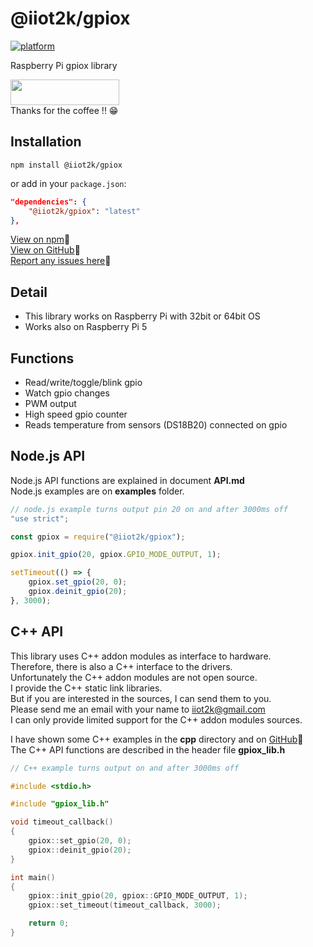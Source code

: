 # @iiot2k/gpiox

[![platform](https://img.shields.io/badge/platform-Raspberry--Pi-ff69b4)](https://www.raspberrypi.com/)

Raspberry Pi gpiox library

<a href="https://www.buymeacoffee.com/iiot2ka" target="_blank"><img src="https://cdn.buymeacoffee.com/buttons/default-red.png" height="41" width="174"></a><br>
Thanks for the coffee !! 😁

## Installation
```
npm install @iiot2k/gpiox
```
or add in your ```package.json```:

```json
"dependencies": {
    "@iiot2k/gpiox": "latest"
},
```
[View on npm](https://www.npmjs.com/package/@iiot2k/gpiox)📌<br>
[View on GitHub](https://github.com/iiot2k/gpiox)📌<br>
[Report any issues here](https://github.com/iiot2k/gpiox/issues)📌

## Detail
- This library works on Raspberry Pi with 32bit or 64bit OS
- Works also on Raspberry Pi 5

## Functions
- Read/write/toggle/blink gpio
- Watch gpio changes
- PWM output
- High speed gpio counter
- Reads temperature from sensors (DS18B20) connected on gpio

## Node.js API
Node.js API functions are explained in document **API.md**<br>
Node.js examples are on **examples** folder.<br>

```javascript
// node.js example turns output pin 20 on and after 3000ms off
"use strict";

const gpiox = require("@iiot2k/gpiox");

gpiox.init_gpio(20, gpiox.GPIO_MODE_OUTPUT, 1);

setTimeout(() => {
    gpiox.set_gpio(20, 0);
    gpiox.deinit_gpio(20);
}, 3000);

```
## C++ API
This library uses C++ addon modules as interface to hardware.<br>
Therefore, there is also a C++ interface to the drivers.<br>
Unfortunately the C++ addon modules are not open source.<br>
I provide the C++ static link libraries.<br>
But if you are interested in the sources, I can send them to you.<br>
Please send me an email with your name to iiot2k@gmail.com <br>
I can only provide limited support for the C++ addon modules sources.<br>

I have shown some C++ examples in the **cpp** directory and on [GitHub](https://github.com/iiot2k/gpiox/tree/main/cpp)📌<br>
The C++ API functions are described in the header file **gpiox_lib.h**

```C++
// C++ example turns output on and after 3000ms off

#include <stdio.h>

#include "gpiox_lib.h"

void timeout_callback()
{
	gpiox::set_gpio(20, 0);
	gpiox::deinit_gpio(20);
}

int main()
{
    gpiox::init_gpio(20, gpiox::GPIO_MODE_OUTPUT, 1);
    gpiox::set_timeout(timeout_callback, 3000);

	return 0;
}

```
